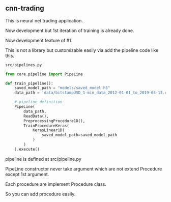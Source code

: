 ## cnn-trading
This is neural net trading application.

Now development but 1st iteration of training is already done.

Now development feature of #1.

This is not a library but customizable easily via add the pipeline code like this.

```python
src/pipelines.py

from core.pipeline import PipeLine 

def train_pipeline():
    saved_model_path = "models/saved_model.h5"
    data_path = 'data/bitstampUSD_1-min_data_2012-01-01_to_2019-03-13.csv',

    # pipeline definition
    PipeLine(
        data_path,
        ReadData(),
        PreprocessingProcedure1D(),
        TrainProcedureKeras(
            KerasLinear1D(
                saved_model_path=saved_model_path
            )
        )
    ).execute()
```
pipeline is defined at src/pipeline.py


PipeLine constructor never take argument which are not extend Procedure except 1st argument.

Each procedure are implement Procedure class.

So you can add procedure easily.
